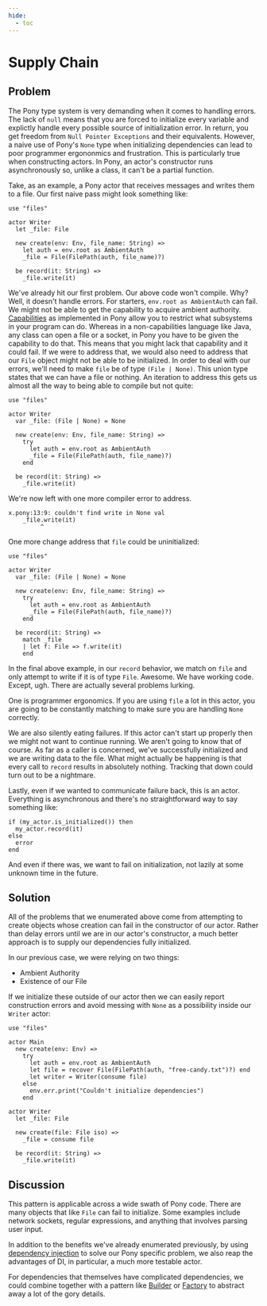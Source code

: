 ```yaml
---
hide:
  - toc
---
```


# Supply Chain

## Problem

The Pony type system is very demanding when it comes to handling errors. The lack of `null` means that you are forced to initialize every variable and explictly handle every possible source of initialization error. In return, you get freedom from `Null Pointer Exceptions` and their equivalents. However, a naive use of Pony's `None` type when initializing dependencies can lead to poor programmer ergononmics and frustration. This is particularly true when constructing actors. In Pony, an actor's constructor runs asynchronously so, unlike a class, it can't be a partial function.

Take, as an example, a Pony actor that receives messages and writes them to a file. Our first naive pass might look something like:

```pony
use "files"

actor Writer
  let _file: File

  new create(env: Env, file_name: String) =>
    let auth = env.root as AmbientAuth
    _file = File(FilePath(auth, file_name)?)

  be record(it: String) =>
    _file.write(it)
```

We've already hit our first problem. Our above code won't compile. Why? Well, it doesn't handle errors. For starters, `env.root as AmbientAuth` can fail. We might not be able to get the capability to acquire ambient authority. [Capabilities](https://en.wikipedia.org/wiki/Capability-based_addressing) as implemented in Pony allow you to restrict what subsystems in your program can do. Whereas in a non-capabilities language like Java, any class can open a file or a socket, in Pony you have to be given the capability to do that. This means that you might lack that capability and it could fail. If we were to address that, we would also need to address that our `File` object might not be able to be initialized. In order to deal with our errors, we'll need to make `file` be of type `(File | None)`. This union type states that we can have a file or nothing. An iteration to address this gets us almost all the way to being able to compile but not quite:

```pony
use "files"

actor Writer
  var _file: (File | None) = None

  new create(env: Env, file_name: String) =>
    try
      let auth = env.root as AmbientAuth
      _file = File(FilePath(auth, file_name)?)
    end

  be record(it: String) =>
    _file.write(it)
```

We're now left with one more compiler error to address.

```
x.pony:13:9: couldn't find write in None val
    _file.write(it)
         ^
```

One more change address that `file` could be uninitialized:

```pony
use "files"

actor Writer
  var _file: (File | None) = None

  new create(env: Env, file_name: String) =>
    try
      let auth = env.root as AmbientAuth
      _file = File(FilePath(auth, file_name)?)
    end

  be record(it: String) =>
    match _file
    | let f: File => f.write(it)
    end
```

In the final above example, in our `record` behavior, we match on `file` and only attempt to write if it is of type `File`. Awesome. We have working code. Except, ugh. There are actually several problems lurking.

One is programmer ergonomics. If you are using `file` a lot in this actor, you are going to be constantly matching to make sure you are handling `None` correctly.

We are also silently eating failures. If this actor can't start up properly then we might not want to continue running. We aren't going to know that of course. As far as a caller is concerned, we've successfully initialized and we are writing data to the file. What might actually be happening is that every call to `record` results in absolutely nothing. Tracking that down could turn out to be a nightmare.

Lastly, even if we wanted to communicate failure back, this is an actor. Everything is asynchronous and there's no straightforward way to say something like:

```pony
if (my_actor.is_initialized()) then
  my_actor.record(it)
else
  error
end
```

And even if there was, we want to fail on initialization, not lazily at some unknown time in the future.

## Solution

All of the problems that we enumerated above come from attempting to create objects whose creation can fail in the constructor of our actor. Rather than delay errors until we are in our actor's constructor, a much better approach is to supply our dependencies fully initialized.

In our previous case, we were relying on two things:

* Ambient Authority
* Existence of our File

If we initialize these outside of our actor then we can easily report construction errors and avoid messing with `None` as a possibility inside our `Writer` actor:

```pony
use "files"

actor Main
  new create(env: Env) =>
    try
      let auth = env.root as AmbientAuth
      let file = recover File(FilePath(auth, "free-candy.txt")?) end
      let writer = Writer(consume file)
    else
      env.err.print("Couldn't initialize dependencies")
    end

actor Writer
  let _file: File

  new create(file: File iso) =>
    _file = consume file

  be record(it: String) =>
    _file.write(it)
```

## Discussion

This pattern is applicable across a wide swath of Pony code. There are many objects that like `File` can fail to initialize. Some examples include network sockets, regular expressions, and anything that involves parsing user input.

In addition to the benefits we've already enumerated previously, by using [dependency injection](https://en.wikipedia.org/wiki/Dependency_injection) to solve our Pony specific problem, we also reap the advantages of DI, in particular, a much more testable actor.

For dependencies that themselves have complicated dependencies, we could combine together with a pattern like [Builder](https://en.wikipedia.org/wiki/Builder_pattern) or [Factory](https://en.wikipedia.org/wiki/Factory_%28object-oriented_programming%29) to abstract away a lot of the gory details.
